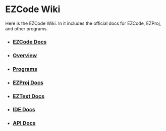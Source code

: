 # EZCode Wiki
Here is the EZCode Wiki. In it includes the official docs for EZCode, EZProj, and other programs.
- ### **[EZCode Docs](EZCode-Docs.md)**
- ### [Overview](Home.md)
- ### [Programs](Programs.md)
- ### [EZProj Docs](EZProject-Docs.md)
- ### [EZText Docs](EZText-Docs.md)
- ### [IDE Docs](Ide-Docs.md)
- ### [API Docs](API-Docs.md)